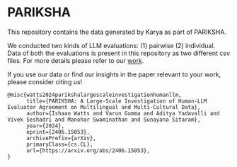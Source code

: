 # PARIKSHA

This repository contains the data generated by Karya as part of PARIKSHA.

We conducted two kinds of LLM evaluations: (1) pairwise (2) individual. Data of both the evaluations is present in this repository as two different csv files. For more details please refer to our [work](https://export.arxiv.org/pdf/2406.15053).

If you use our data or find our insights in the paper relevant to your work, please consider citing us!

```
@misc{watts2024parikshalargescaleinvestigationhumanllm,
      title={PARIKSHA: A Large-Scale Investigation of Human-LLM Evaluator Agreement on Multilingual and Multi-Cultural Data}, 
      author={Ishaan Watts and Varun Gumma and Aditya Yadavalli and Vivek Seshadri and Manohar Swaminathan and Sunayana Sitaram},
      year={2024},
      eprint={2406.15053},
      archivePrefix={arXiv},
      primaryClass={cs.CL},
      url={https://arxiv.org/abs/2406.15053}, 
}
```